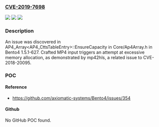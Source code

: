 ### [CVE-2019-7698](https://cve.mitre.org/cgi-bin/cvename.cgi?name=CVE-2019-7698)
![](https://img.shields.io/static/v1?label=Product&message=n%2Fa&color=blue)
![](https://img.shields.io/static/v1?label=Version&message=n%2Fa&color=blue)
![](https://img.shields.io/static/v1?label=Vulnerability&message=n%2Fa&color=brighgreen)

### Description

An issue was discovered in AP4_Array<AP4_CttsTableEntry>::EnsureCapacity in Core/Ap4Array.h in Bento4 1.5.1-627. Crafted MP4 input triggers an attempt at excessive memory allocation, as demonstrated by mp42hls, a related issue to CVE-2018-20095.

### POC

#### Reference
- https://github.com/axiomatic-systems/Bento4/issues/354

#### Github
No GitHub POC found.

